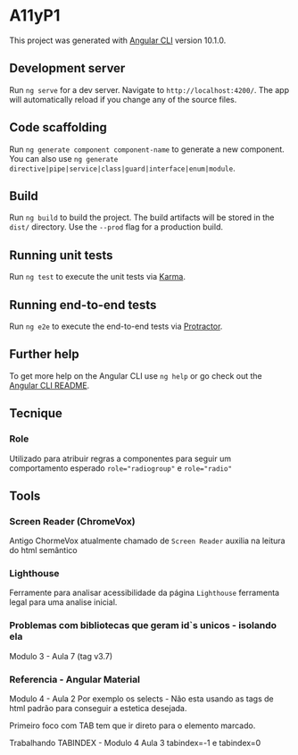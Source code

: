 # A11yP1

This project was generated with [Angular CLI](https://github.com/angular/angular-cli) version 10.1.0.

## Development server

Run `ng serve` for a dev server. Navigate to `http://localhost:4200/`. The app will automatically reload if you change any of the source files.

## Code scaffolding

Run `ng generate component component-name` to generate a new component. You can also use `ng generate directive|pipe|service|class|guard|interface|enum|module`.

## Build

Run `ng build` to build the project. The build artifacts will be stored in the `dist/` directory. Use the `--prod` flag for a production build.

## Running unit tests

Run `ng test` to execute the unit tests via [Karma](https://karma-runner.github.io).

## Running end-to-end tests

Run `ng e2e` to execute the end-to-end tests via [Protractor](http://www.protractortest.org/).

## Further help

To get more help on the Angular CLI use `ng help` or go check out the [Angular CLI README](https://github.com/angular/angular-cli/blob/master/README.md).


## Tecnique

### Role

Utilizado para atribuir regras a componentes para seguir um comportamento esperado
`role="radiogroup"` e `role="radio"`

## Tools

### Screen Reader (ChromeVox)
Antigo ChormeVox atualmente chamado de `Screen Reader` auxilia na leitura do html semântico

### Lighthouse

Ferramente para analisar acessibilidade da página `Lighthouse` ferramenta legal para uma analise inicial.


### Problemas com bibliotecas que geram id`s unicos - isolando ela

Modulo 3 - Aula 7 (tag v3.7)

### Referencia - Angular Material
Modulo 4 - Aula 2
Por exemplo os selects - Não esta usando as tags de html padrão para conseguir a estetica desejada.

Primeiro foco com TAB tem que ir direto para o elemento marcado.

Trabalhando TABINDEX - Modulo 4 Aula 3
tabindex=-1 e tabindex=0


